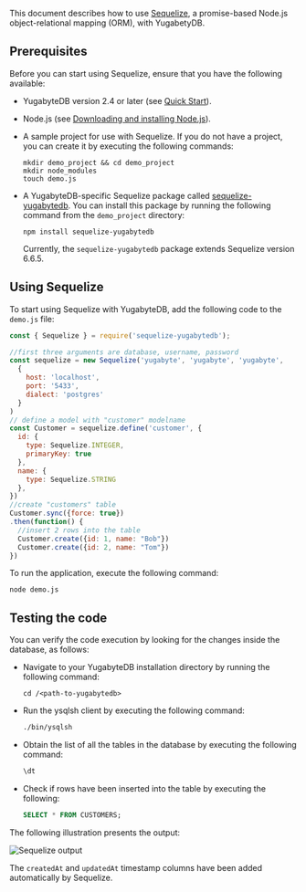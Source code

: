 <!---
title: Using Sequelize with YugabyteDB
linkTitle: Sequelize
description: Using Sequelize with YugabyteDB
menu:
  v2.25_integrations:
    identifier: sequelize
    parent: integrations
    weight: 571
type: docs
--->

This document describes how to use [Sequelize](https://sequelize.org/), a promise-based Node.js object-relational mapping (ORM), with YugabetyDB.

## Prerequisites

Before you can start using Sequelize, ensure that you have the following available:

- YugabyteDB version 2.4 or later (see [Quick Start](/preview/quick-start/macos/)).

- Node.js (see [Downloading and installing Node.js](https://docs.npmjs.com/downloading-and-installing-node-js-and-npm#using-a-node-installer-to-install-node-js-and-npm)).

- A sample project for use with Sequelize. If you do not have a project, you can create it by executing the following commands:

  ```shell
  mkdir demo_project && cd demo_project
  mkdir node_modules
  touch demo.js
  ```

- A YugabyteDB-specific Sequelize package called [sequelize-yugabytedb](https://www.npmjs.com/package/sequelize-yugabytedb). You can install this package by running the following command from the `demo_project` directory:

  ```shell
  npm install sequelize-yugabytedb
  ```

  Currently, the `sequelize-yugabytedb` package extends Sequelize version 6.6.5.

## Using Sequelize

To start using Sequelize with YugabyteDB, add the following code to the `demo.js` file:

```javascript
const { Sequelize } = require('sequelize-yugabytedb');

//first three arguments are database, username, password
const sequelize = new Sequelize('yugabyte', 'yugabyte', 'yugabyte',
  {
    host: 'localhost',
    port: '5433',
    dialect: 'postgres'
  }
)
// define a model with "customer" modelname
const Customer = sequelize.define('customer', {
  id: {
    type: Sequelize.INTEGER,
    primaryKey: true
  },
  name: {
    type: Sequelize.STRING
  },
})
//create "customers" table
Customer.sync({force: true})
.then(function() {
  //insert 2 rows into the table
  Customer.create({id: 1, name: "Bob"})
  Customer.create({id: 2, name: "Tom"})
})
```

To run the application, execute the following command:

```shell
node demo.js
```

## Testing the code

You can verify the code execution by looking for the changes inside the database, as follows:

- Navigate to your YugabyteDB installation directory by running the following command:

  ```shell
  cd /<path-to-yugabytedb>
  ```

- Run the ysqlsh client by executing the following command:

  ```sh
  ./bin/ysqlsh
  ```

- Obtain the list of all the tables in the database by executing the following command:

  ```sql
  \dt
  ```

- Check if rows have been inserted into the table by executing the following:

  ```sql
  SELECT * FROM CUSTOMERS;
  ```

The following illustration presents the output:

![Sequelize output](/images/ee/sequelize.png)

The `createdAt` and `updatedAt` timestamp columns have been added automatically by Sequelize.
